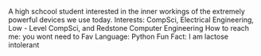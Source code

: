 A high schcool student interested in the inner workings of the extremely powerful devices we use today. 
Interests: CompSci, Electrical Engineering, Low - Level CompSci, and Redstone Computer Engineering
How to reach me: you wont need to
Fav Language: Python
Fun Fact: I am lactose intolerant

<!---
thewhynow/thewhynow is a ✨ special ✨ repository because its `README.md` (this file) appears on your GitHub profile.
You can click the Preview link to take a look at your changes.
--->
